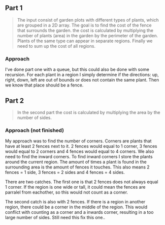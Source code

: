 ## Part 1

> The input consist of garden plots with different types of plants, which are grouped in a 2D array. The goal is to find the cost of the fence that surrounds the garden. the cost is calculated by multiplying the number of plants (area) in the garden by the perimeter of the garden. Plants of the same type can appear in separate regions. Finally we need to sum up the cost of all regions.

### Approach

I've done part one with a queue, but this could also be done with some recursion. For each plant in a region I simply determine if the directions: up, right, down, left are out of bounds or does not contain the same plant. Then we know that place should be a fence.

## Part 2

> In the second part the cost is calculated by multiplying the area by the number of sides.

### Approach (not finished)

My approach was to find the number of corners. Corners are plants that have at least 2 fences next to it. 2 fences would equal to 1 corner, 3 fences would equal to 2 corners and 4 fences would equal to 4 corners. We also need to find the inward corners. To find inward corners I store the plants around the current region. The amount of times a plant is found in the surrounding area is the amount of fences it touches. This also means 2 fences = 1 side, 3 fences = 2 sides and 4 fences = 4 sides.

There are two catches. The first one is that 2 fences does not always equal 1 corner. If the region is one wide or tall, it could mean the fences are parralel from eachother, so this would not count as a corner.

The second catch is also with 2 fences. If there is a region in another region, there could be a corner in the middle of the region. This would conflict with counting as a corner and a inwards corner, resulting in a too large number of sides. Still need this fix this one..
